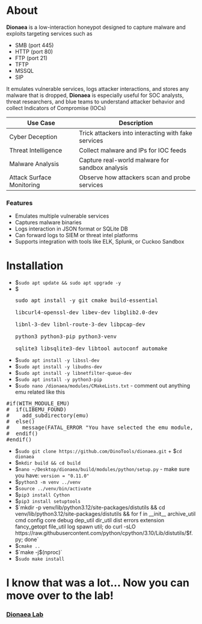 # About
**Dionaea** is a low-interaction honeypot designed to capture malware and exploits targeting services such as
- SMB (port 445)
- HTTP (port 80)
- FTP (port 21)
- TFTP
- MSSQL
- SIP

It emulates vulnerable services, logs attacker interactions, and stores any malware that is dropped, **Dionaea** is especially useful for SOC analysts, threat researchers, and blue teams to understand attacker behavior and collect Indicators of Compromise (IOCs)

| Use Case  | Description |
| ------------- | ------------- |
| Cyber Deception  | Trick attackers into interacting with fake services |
| Threat Intelligence | Collect malware and IPs for IOC feeds |
| Malware Analysis | Capture real-world malware for sandbox analysis |
| Attack Surface Monitoring | Observe how attackers scan and probe services |

### Features
- Emulates multiple vulnerable services
- Captures malware binaries
- Logs interaction in JSON format or SQLite DB
- Can forward logs to SIEM or threat intel platforms
- Supports integration with tools like ELK, Splunk, or Cuckoo Sandbox

# Installation
- $`sudo apt update && sudo apt upgrade -y`
- $<pre>sudo apt install -y git cmake build-essential \
  libcurl4-openssl-dev libev-dev libglib2.0-dev \
  libnl-3-dev libnl-route-3-dev libpcap-dev \
  python3 python3-pip python3-venv \
  sqlite3 libsqlite3-dev libtool autoconf automake</pre>
- $`sudo apt install -y libssl-dev`
- $`sudo apt install -y libudns-dev`
- $`sudo apt install -y libnetfilter-queue-dev`
- $`sudo apt install -y python3-pip`
- $`sudo nano /dionaea/modules/CMakeLists.txt` - comment out anything emu related like this
<pre>#if(WITH_MODULE_EMU)
#  if(LIBEMU_FOUND)
#    add_subdirectory(emu)
#  else()
#    message(FATAL_ERROR "You have selected the emu module, but libemu could not be found")
#  endif()
#endif()
</pre>

- $`sudo git clone https://github.com/DinoTools/dionaea.git` + $`cd dionaea`
- $`mkdir build && cd build`
- $`nano ~/Desktop/dionaea/build/modules/python/setup.py` - make sure you have: `version = "0.11.0"`
- $`python3 -m venv ../venv`
- $`source ../venv/bin/activate`
- $`pip3 install Cython`
- $`pip3 install setuptools`
- $`mkdir -p venv/lib/python3.12/site-packages/distutils && cd venv/lib/python3.12/site-packages/distutils && for f in __init__ archive_util cmd config core debug dep_util dir_util dist errors extension fancy_getopt file_util log spawn util; do curl -sLO https://raw.githubusercontent.com/python/cpython/3.10/Lib/distutils/$f.py; done`
- $`cmake ..`
- $`make -j$(nproc)`
- $`sudo make install`

# I know that was a lot... Now you can move over to the lab!
### [Dionaea Lab](/courseFiles/Lab_07-deceptionSystems/dionaeaLab.md)
